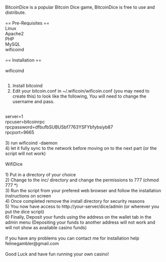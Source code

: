 BitcoinDice is a popular Bitcoin Dice game, BitcoinDice is free to use and distribute.<br>
<br>
== Pre-Requisites ==<br>
Linux<br>
Apache2<br>
PHP<br>
MySQL<br>
wificoind<br>
<br>
== Installation ==<br>
<br>
wificoind<br>
<br>
1) Install bitcoind<br>
2) Edit your bitcoin.conf in ~/.wificoin/wificoin.conf (you may need to create this) to look like the following, You will need to change the username and pass.<br>
<br>
server=1<br>
rpcuser=bitcoinrpc<br>
rpcpassword=dfbufbSUBUSbf7763YSFYbfybsiyb87<br>
rpcport=9665<br>
<br>
3) run wificoind -daemon<br>
4) let it fully sync to the network before moving on to the next part (or the script will not work)<br>
<br>
WifiDice<br>
<br>
1) Put in a directory of your choice<br>
2) Change to the inc/ directory and change the permissions to 777 (chmod 777 *)<br>
3) Run the script from your prefered web browser and follow the installation instructions on screen<br>
4) Once completed remove the install directory for security reasons<br>
5) You now have access to http://your-server/dice/admin (or wherever you put the dice script)<br>
6) Finally, Deposit your funds using the address on the wallet tab in the admin menu (Depositing your funds to another address will not work and will not show as available casino funds)<br>
<br>
if you have any problems you can contact me for installation help felinegambler@gmail.com<br>
<br>
Good Luck and have fun running your own casino!<br>
